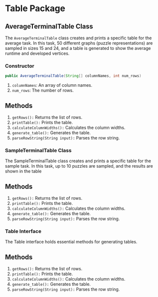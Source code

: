 # Table Package

## AverageTerminalTable Class

The `AverageTerminalTable` class creates and prints a specific table for the average task. In this task, 50 different graphs (puzzle representations) are sampled in sizes 15 and 24, and a table is generated to show the average runtime and developed vertices.

### Constructor

```java
public AverageTerminalTable(String[] columnNames, int num_rows)
```

1) `columnNames`: An array of column names.
2) `num_rows`: The number of rows.
## Methods
1) `getRows():` Returns the list of rows.
2) `printTable():` Prints the table.
3) `calculateColumnWidths():` Calculates the column widths.
4) `generate_table():` Generates the table.
5) `parseRowString(String input):` Parses the row string.

### SampleTerminalTable Class
The SampleTerminalTable class creates and prints a specific table for the sample task. In this task, up to 10 puzzles are sampled, and the results are shown in the table

## Methods
1) `getRows():` Returns the list of rows.
2) `printTable():` Prints the table.
3) `calculateColumnWidths():` Calculates the column widths.
4) `generate_table():` Generates the table.
5) `parseRowString(String input):` Parses the row string.

### Table Interface
The Table interface holds essential methods for generating tables.

## Methods
1) `getRows():` Returns the list of rows.
2) `printTable():` Prints the table.
3) `calculateColumnWidths():` Calculates the column widths.
4) `generate_table():` Generates the table.
5) `parseRowString(String input):` Parses the row string.
